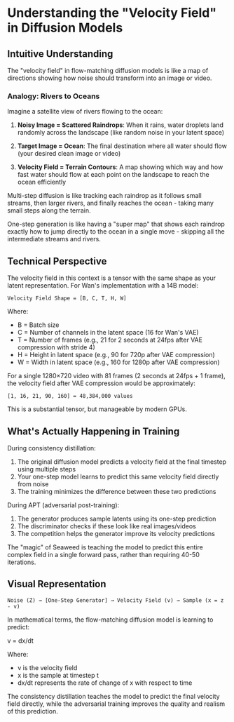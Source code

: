 # Understanding the "Velocity Field" in Diffusion Models

## Intuitive Understanding

The "velocity field" in flow-matching diffusion models is like a map of directions showing how noise should transform into an image or video.

### Analogy: Rivers to Oceans

Imagine a satellite view of rivers flowing to the ocean:

1. **Noisy Image = Scattered Raindrops**: When it rains, water droplets land randomly across the landscape (like random noise in your latent space)

2. **Target Image = Ocean**: The final destination where all water should flow (your desired clean image or video)

3. **Velocity Field = Terrain Contours**: A map showing which way and how fast water should flow at each point on the landscape to reach the ocean efficiently

Multi-step diffusion is like tracking each raindrop as it follows small streams, then larger rivers, and finally reaches the ocean - taking many small steps along the terrain.

One-step generation is like having a "super map" that shows each raindrop exactly how to jump directly to the ocean in a single move - skipping all the intermediate streams and rivers.

## Technical Perspective

The velocity field in this context is a tensor with the same shape as your latent representation. For Wan's implementation with a 14B model:

```
Velocity Field Shape = [B, C, T, H, W]
```

Where:
- B = Batch size
- C = Number of channels in the latent space (16 for Wan's VAE)
- T = Number of frames (e.g., 21 for 2 seconds at 24fps after VAE compression with stride 4)
- H = Height in latent space (e.g., 90 for 720p after VAE compression)
- W = Width in latent space (e.g., 160 for 1280p after VAE compression)

For a single 1280×720 video with 81 frames (2 seconds at 24fps + 1 frame), the velocity field after VAE compression would be approximately:
```
[1, 16, 21, 90, 160] = 48,384,000 values
```

This is a substantial tensor, but manageable by modern GPUs.

## What's Actually Happening in Training

During consistency distillation:

1. The original diffusion model predicts a velocity field at the final timestep using multiple steps
2. Your one-step model learns to predict this same velocity field directly from noise
3. The training minimizes the difference between these two predictions

During APT (adversarial post-training):
1. The generator produces sample latents using its one-step prediction
2. The discriminator checks if these look like real images/videos
3. The competition helps the generator improve its velocity predictions

The "magic" of Seaweed is teaching the model to predict this entire complex field in a single forward pass, rather than requiring 40-50 iterations.

## Visual Representation

```
Noise (Z) → [One-Step Generator] → Velocity Field (v) → Sample (x = z - v)
```

In mathematical terms, the flow-matching diffusion model is learning to predict:

v = dx/dt

Where:
- v is the velocity field
- x is the sample at timestep t
- dx/dt represents the rate of change of x with respect to time

The consistency distillation teaches the model to predict the final velocity field directly, while the adversarial training improves the quality and realism of this prediction.
